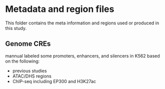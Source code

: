 # Metadata and region files

This folder contains the meta information and regions used or produced in this study.

## Genome CREs

mannual labeled some promoters, enhancers, and silencers in K562 based on the following:
- previous studies
- ATAC/DHS regions
- ChIP-seq including EP300 and H3K27ac